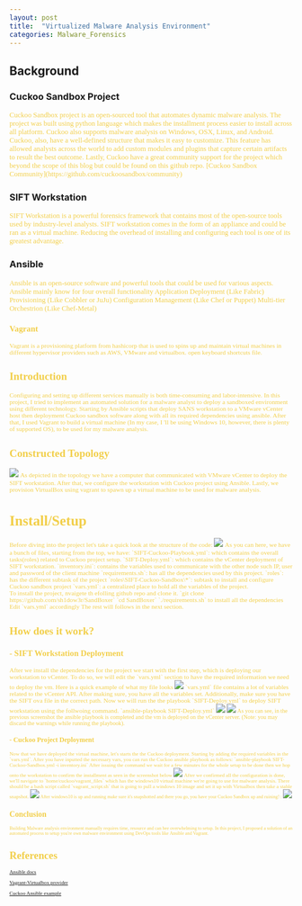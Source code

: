 ```yaml
---
layout: post
title:  "Virtualized Malware Analysis Environment"
categories: Malware_Forensics
---
```


## **Background** <br/>  

### Cuckoo Sandbox Project

<span style="color: #f2cf4a; font-family: Babas; font-size: 0.9em;">
Cuckoo Sandbox project is an open-sourced tool that automates dynamic malware analysis. The project was built using python language which makes the installment process easier to install across all platform. Cuckoo also supports malware analysis on Windows, OSX, Linux, and Android. Cuckoo, also, have a well-defined structure that makes it easy to customize. This feature has allowed analysts across the world to add custom modules and plugins that capture certain artifacts to result the best outcome. Lastly, Cuckoo have a great community support for the project which beyond the scope of this blog but could be found on this github repo. [Cuckoo Sandbox Community](https://github.com/cuckoosandbox/community)
</span>

### SIFT Workstation

<span style="color: #f2cf4a; font-family: Babas; font-size: 0.9em;">
SIFT Workstation is a powerful forensics framework that contains most of the open-source tools used by industry-level analysts. SIFT workstation comes in the form of an appliance and could be ran as a virtual machine. Reducing the overhead of installing and configuring each tool is one of its greatest advantage.
</span>

### Ansible
<span style="color: #f2cf4a; font-family: Babas; font-size: 0.9em;">
Ansible is an open-source software and powerful tools that could be used for various aspects. Ansible mainly know for four overall functionality
 Application Deployment (Like Fabric)
 Provisioning (Like Cobbler or JuJu)
 Configuration Management (Like Chef or Puppet)
 Multi-tier Orchestrion (Like Chef-Metal)

### Vagrant

<span style="color: #f2cf4a; font-family: Babas; font-size: 0.9em;">
Vagrant is a provisioning platform from hashicorp that is used to spins up and maintain virtual machines in different hypervisor providers such as AWS, VMware and virtualbox.
open keyboard shortcuts file.
</span>

## **Introduction**

<span style="color: #f2cf4a; font-family: Babas; font-size: 0.9em;">
Configuring and setting up different services manually is both time-consuming and labor-intensive. In this project,  I tried to implement an automated solution for a malware analyst to deploy a sandboxed environment using different technology. Starting by Ansible scripts that deploy SANS workstation to a VMware vCenter host then deployment Cuckoo sandbox software along with all its required dependencies using ansible. After that, I used Vagrant to build a virtual machine (In my case, I 'll be using Windows 10, however, there is plenty of supported OS), to be used for my malware analysis.    </span>

##    **Constructed Topology**

<img src="https://raw.githubusercontent.com/sh1dow3r/layer0/gh-pages/_posts/img/Sandbox/Virtualized_Malware_Analysis_Environment.png"/>

<span style="color: #f2cf4a; font-family: Babas; font-size: 0.9em;">
As depicted in the topology we have a computer that communicated with VMware vCenter to deploy the SIFT workstation. After that, we configure the workstation with Cuckoo project using Ansible. Lastly, we provision VirtualBox using vagrant to spawn up a virtual machine to be used for malware analysis.
</span>

#  **Install/Setup**

<span style="color: #f2cf4a; font-family: Babas; font-size: 0.9em;">  
Before diving into the project let's take a quick look at the structure of the code:   </span>
<img src="https://raw.githubusercontent.com/sh1dow3r/layer0/gh-pages/_posts/img/Sandbox/Sandboxer_Dir_Structure.png"/>

<span style="color: #f2cf4a; font-family: Babas; font-size: 0.9em;">
As you can here, we have a bunch of files, starting from the top, we have:  
`SIFT-Cuckoo-Playbook.yml`: which contains the overall tasks(roles) related to Cuckoo project setup.  
`SIFT-Deploy.yml`: which contains the vCenter deployment of SIFT workstation.  
`inventory.ini`: contains the variables used to communicate with the other node such IP, user and password of the client machine  
`requirements.sh`: has all the dependencies used by this project.  
`roles`: has the different subtask of the project  
`roles\SIFT-Cuckoo-Sandbox\*`: subtask to install and configure Cuckoo sandbox project  
`vars.yml`: a centralized place to hold all the variables of the project.  <br/> 
To install the project, nvaigete th efolling github repo and clone it.  
`git clone https://github.com/sh1dow3r/SandBoxer`  
`cd SandBoxer`  
`./requirements.sh` to install all the dependencies  
Edit `vars.yml` accordingly  
The rest will follows in the next section.
</span>

##  **How does it work?**
### - SIFT Workstation Deployment
<span style="color: #f2cf4a; font-family: Babas; font-size: 0.9em;">
After we install the dependencies for the project we start with the first step, which is deploying our workstation to vCenter. To do so, we will edit the `vars.yml` section to  have the required information we need to deploy the vm.  
Here is a quick example of what my file looks
<img src="https://raw.githubusercontent.com/sh1dow3r/layer0/gh-pages/_posts/img/Sandbox/vars_content.png"/>
`vars.yml` file contains a lot of variables related to the vCenter API. After making sure, you have all the variables set.  Additionally, make sure you have the SIFT ova file in the correct path. Now we will run the the playbook `SIFT-Deploy.yml` to deploy SIFT workstation using the follwoing command.
`ansible-playbook SIFT-Deploy.yml`  
<img src="https://raw.githubusercontent.com/sh1dow3r/layer0/gh-pages/_posts/img/Sandbox/SIFT_Deploment_vCenter.png"/>

<img src="https://raw.githubusercontent.com/sh1dow3r/layer0/gh-pages/_posts/img/Sandbox/Ansible_output_after_vcenter_deployment.png"/>
<span style="color: #f2cf4a; font-family: Babas; font-size: 0.9em;">  
As you can see, in the previous screenshot the ansible playbook is completed and the vm is deployed on the vCenter server. (Note: you may discard the warnings while running the playbook).

### - Cuckoo Project Deployment

<span style="color: #f2cf4a; font-family: Babas; font-size: 0.9em;">  
Now that we have deployed the virtual machine, let's starts the the Cuckoo deployment. Starting by adding the required variables in the `vars.yml`. After you have inputted the necessary vars, you can run the Cuckoo ansible playbook as follows:  
`ansible-playbook SIFT-Cuckoo-Sandbox.yml -i inventory.ini`
After issuing the command we wait for a few minutes for the whole setup to be done then we hop onto the workstation to confirm the installment as seen in the screenshot below
</span>
<img src="https://raw.githubusercontent.com/sh1dow3r/layer0/gh-pages/_posts/img/Sandbox/cuckoo_after_installing.png"/> 

<span style="color: #f2cf4a; font-family: Babas; font-size: 0.9em;">
After we confirmed all the configuration is done, we'll navigate to `home/cuckoo/vagrant_files` which has the windows10 virtual machine we're going to use for malware analysis. There should be a bash script called `vagrant_script.sh` that is going to pull a windows 10 image and set it up with Virtualbox then take a stable snapshot.
<img src="https://raw.githubusercontent.com/sh1dow3r/layer0/gh-pages/_posts/img/Sandbox/After_vagrant.png"/> 

<span style="color: #f2cf4a; font-family: Babas; font-size: 0.9em;">
After windows10 is up and running make sure it's snapshotted and there you go, you have your Cuckoo Sandbox up and ruining! :
</span>
<img src="https://raw.githubusercontent.com/sh1dow3r/layer0/gh-pages/_posts/img/Sandbox/Cuckoo_up_and_running.png"/> 


## Conclusion

<span style="color: #f2cf4a; font-family: Babas; font-size: 0.9em;">
Building Malware analysis environment manually requires time, resource and can bee overwhelming to setup. In this project, I proposed a solution of an automated process
to setup you're own malware environment using DevOps tools like Ansible and Vagrant. </span >

# References


[Ansible docs](https://docs.ansible.com/ansible/latest/modules/lineinfile_module.html)

[Vagrant-Virtualbox provider](https://www.vagrantup.com/docs/virtualbox/)

[Cuckoo Ansible example](https://github.com/fyhertz/ansible-role-cuckoo)
